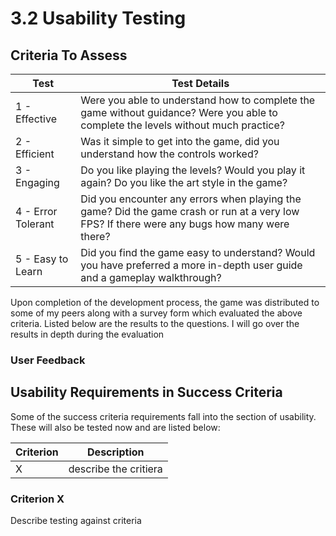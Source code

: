 # 3.2 Usability Testing

## Criteria To Assess

| Test               | Test Details                                                                                                                                 |
| ------------------ | -------------------------------------------------------------------------------------------------------------------------------------------- |
| 1 - Effective      | Were you able to understand how to complete the game without guidance? Were you able to complete the levels without much practice?           |
| 2 - Efficient      | Was it simple to get into the game, did you understand how the controls worked?                                                              |
| 3 - Engaging       | Do you like playing the levels? Would you play it again? Do you like the art style in the game?                                              |
| 4 - Error Tolerant | Did you encounter any errors when playing the game? Did the game crash or run at a very low FPS? If there were any bugs how many were there? |
| 5 - Easy to Learn  | Did you find the game easy to understand? Would you have preferred a more in-depth user guide and a gameplay walkthrough?                    |

Upon completion of the development process, the game was distributed to some of my peers along with a survey form which evaluated the above criteria. Listed below are the results to the questions. I will go over the results in depth during the evaluation

### User Feedback

## Usability Requirements in Success Criteria

Some of the success criteria requirements fall into the section of usability. These will also be tested now and are listed below:

| Criterion | Description           |
| --------- | --------------------- |
| X         | describe the critiera |

### Criterion X

Describe testing against criteria

